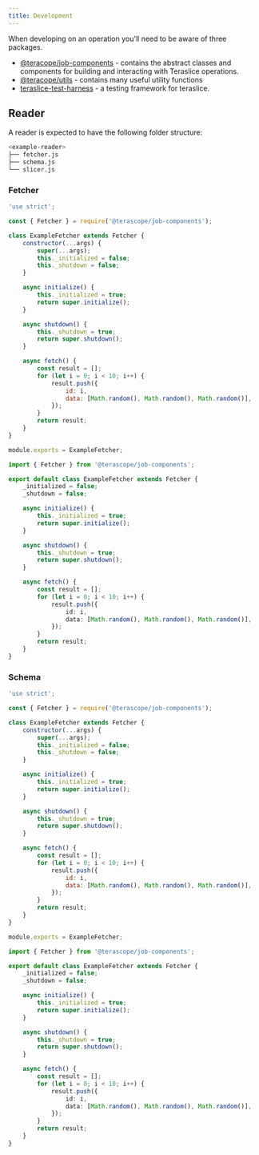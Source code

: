 ```yaml
---
title: Development
---
```


When developing on an operation you'll need to be aware of three packages.

- [@teracope/job-components](../packages/job-components/overview.md) - contains the abstract classes and components for building and interacting with Teraslice operations.
- [@teracope/utils](../packages/utils/overview.md) - contains many useful utility functions
- [teraslice-test-harness](../packages/teraslice-test-harness/overview.md) - a testing framework for teraslice.

## Reader

A reader is expected to have the following folder structure:

```sh
<example-reader>
├── fetcher.js
├── schema.js
└── slicer.js
```

### Fetcher

<!--DOCUSAURUS_CODE_TABS-->
<!--JavaScript-->
```js
'use strict';

const { Fetcher } = require('@terascope/job-components');

class ExampleFetcher extends Fetcher {
    constructor(...args) {
        super(...args);
        this._initialized = false;
        this._shutdown = false;
    }

    async initialize() {
        this._initialized = true;
        return super.initialize();
    }

    async shutdown() {
        this._shutdown = true;
        return super.shutdown();
    }

    async fetch() {
        const result = [];
        for (let i = 0; i < 10; i++) {
            result.push({
                id: i,
                data: [Math.random(), Math.random(), Math.random()],
            });
        }
        return result;
    }
}

module.exports = ExampleFetcher;
```
<!--TypeScript-->
```ts
import { Fetcher } from '@terascope/job-components';

export default class ExampleFetcher extends Fetcher {
    _initialized = false;
    _shutdown = false;

    async initialize() {
        this._initialized = true;
        return super.initialize();
    }

    async shutdown() {
        this._shutdown = true;
        return super.shutdown();
    }

    async fetch() {
        const result = [];
        for (let i = 0; i < 10; i++) {
            result.push({
                id: i,
                data: [Math.random(), Math.random(), Math.random()],
            });
        }
        return result;
    }
}
```
<!--END_DOCUSAURUS_CODE_TABS-->

### Schema

<!--DOCUSAURUS_CODE_TABS-->
<!--JavaScript-->
```js
'use strict';

const { Fetcher } = require('@terascope/job-components');

class ExampleFetcher extends Fetcher {
    constructor(...args) {
        super(...args);
        this._initialized = false;
        this._shutdown = false;
    }

    async initialize() {
        this._initialized = true;
        return super.initialize();
    }

    async shutdown() {
        this._shutdown = true;
        return super.shutdown();
    }

    async fetch() {
        const result = [];
        for (let i = 0; i < 10; i++) {
            result.push({
                id: i,
                data: [Math.random(), Math.random(), Math.random()],
            });
        }
        return result;
    }
}

module.exports = ExampleFetcher;
```
<!--TypeScript-->
```ts
import { Fetcher } from '@terascope/job-components';

export default class ExampleFetcher extends Fetcher {
    _initialized = false;
    _shutdown = false;

    async initialize() {
        this._initialized = true;
        return super.initialize();
    }

    async shutdown() {
        this._shutdown = true;
        return super.shutdown();
    }

    async fetch() {
        const result = [];
        for (let i = 0; i < 10; i++) {
            result.push({
                id: i,
                data: [Math.random(), Math.random(), Math.random()],
            });
        }
        return result;
    }
}
```
<!--END_DOCUSAURUS_CODE_TABS-->
